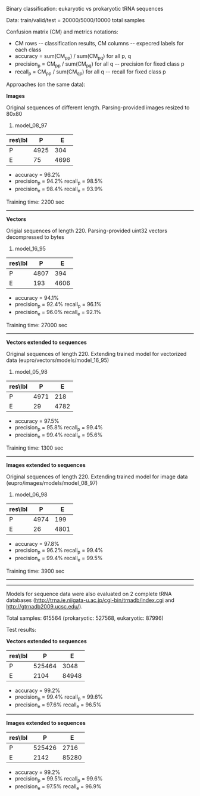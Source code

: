 Binary classification: eukaryotic vs prokaryotic tRNA sequences

Data: train/valid/test = 20000/5000/10000 total samples

Confusion matrix (CM) and metrics notations:

  * CM rows -- classification results, CM columns -- expecred labels for each class
  * accuracy = sum(CM<sub>pp</sub>) / sum(CM<sub>pq</sub>) for all p, q 
  * precision<sub>p</sub> = CM<sub>pp</sub> / sum(CM<sub>pq</sub>) for all q -- precision for fixed class p
  * recall<sub>p</sub> = CM<sub>pp</sub> / sum(CM<sub>qp</sub>) for all q -- recall for fixed class p

Approaches (on the same data):
  
**Images** 

Original sequences of different length. Parsing-provided images resized to 80x80

1. model_08_97

| res\lbl 	| P    	| E    	|
|---------	|------	|------	|
| P       	| 4925 	| 304  	|
| E       	| 75   	| 4696 	|
  
   * accuracy = 96.2%
   * precision<sub>p</sub> = 94.2%        recall<sub>p</sub> = 98.5%
   * precision<sub>e</sub> = 98.4%        recall<sub>e</sub> = 93.9%

Training time: 2200 sec
   
---------------------------------------------------------------------------------  

**Vectors**

Origial sequences of length 220. Parsing-provided uint32 vectors decompressed to bytes

1. model_16_95

| res\lbl 	| P    	| E    	|
|---------	|------	|------	|
| P       	| 4807 	| 394  	|
| E       	| 193  	| 4606 	|
  
   * accuracy = 94.1%
   * precision<sub>p</sub> = 92.4%        recall<sub>p</sub> = 96.1%
   * precision<sub>e</sub> = 96.0%        recall<sub>e</sub> = 92.1%

Training time: 27000 sec

--------------------------------------------------------------------------------- 

**Vectors extended to sequences**

Original sequences of length 220. Extending trained model for vectorized data (eupro/vectors/models/model_16_95)

1. model_05_98

| res\lbl 	| P    	| E    	|
|---------	|------	|------	|
| P       	| 4971 	| 218  	|
| E       	| 29   	| 4782 	|
  
   * accuracy = 97.5%
   * precision<sub>p</sub> = 95.8%        recall<sub>p</sub> = 99.4% 
   * precision<sub>e</sub> = 99.4%        recall<sub>e</sub> = 95.6%

Training time: 1300 sec

--------------------------------------------------------------------------------- 

**Images extended to sequences**

Original sequences of length 220. Extending trained model for image data (eupro/images/models/model_08_97)

1. model_06_98

| res\lbl 	| P    	| E    	|
|---------	|------	|------	|
| P       	| 4974 	| 199  	|
| E       	| 26  	 | 4801 	|
  
   * accuracy = 97.8%
   * precision<sub>p</sub> = 96.2%        recall<sub>p</sub> = 99.4%  
   * precision<sub>e</sub> = 99.4%        recall<sub>e</sub> = 99.5%

Training time: 3900 sec

---------------------------------------------------------------------------------
---------------------------------------------------------------------------------

Models for sequence data were also evaluated on 2 complete tRNA databases (http://trna.ie.niigata-u.ac.jp/cgi-bin/trnadb/index.cgi and http://gtrnadb2009.ucsc.edu/).

Total samples: 615564 (prokaryotic: 527568, eukaryotic: 87996)

Test results:

**Vectors extended to sequences**

| res\lbl 	| P    	  | E     	|
|---------	|--------	|-------	|
| P       	| 525464 	| 3048  	|
| E       	| 2104   	| 84948 	|
  
   * accuracy = 99.2%
   * precision<sub>p</sub> = 99.4%        recall<sub>p</sub> = 99.6% 
   * precision<sub>e</sub> = 97.6%        recall<sub>e</sub> = 96.5%
   
---------------------------------------------------------------------------------

**Images extended to sequences**

| res\lbl 	| P    	  | E     	|
|---------	|--------	|-------	|
| P       	| 525426 	| 2716  	|
| E       	| 2142   	| 85280 	|
  
   * accuracy = 99.2%
   * precision<sub>p</sub> = 99.5%        recall<sub>p</sub> = 99.6% 
   * precision<sub>e</sub> = 97.5%        recall<sub>e</sub> = 96.9%
